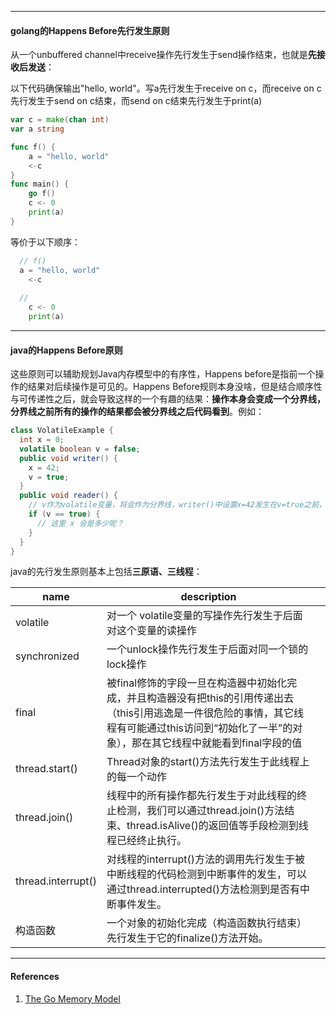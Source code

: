 



----

#### golang的Happens Before先行发生原则



从一个unbuffered channel中receive操作先行发生于send操作结束，也就是**先接收后发送**：

以下代码确保输出"hello, world"。写a先行发生于receive on c，而receive on c先行发生于send on c结束，而send on c结束先行发生于print(a)

```go
var c = make(chan int)
var a string

func f() {
	a = "hello, world"
	<-c
}
func main() {
	go f()
	c <- 0
	print(a)
}
```



等价于以下顺序：

```go
  // f()
  a = "hello, world"
	<-c
  
  //
	c <- 0
	print(a)
```





---

#### java的Happens Before原则

这些原则可以辅助规划Java内存模型中的有序性，Happens before是指前一个操作的结果对后续操作是可见的。Happens Before规则本身没啥，但是结合顺序性与可传递性之后，就会导致这样的一个有趣的结果：**操作本身会变成一个分界线，分界线之前所有的操作的结果都会被分界线之后代码看到**。例如：

```java
class VolatileExample {
  int x = 0;
  volatile boolean v = false;
  public void writer() {
    x = 42;
    v = true;
  }
  public void reader() {
    // v作为volatile变量，将会作为分界线，writer()中设置x=42发生在v=true之前，因此在reader()发现v==true之后，x的值一定是42
    if (v == true) {
      // 这里 x 会是多少呢？
    }
  }
}
```



java的先行发生原则基本上包括**三原语、三线程**：

| name               | description                                                  |      |
| ------------------ | ------------------------------------------------------------ | ---- |
| volatile           | 对一个 volatile变量的写操作先行发生于后面对这个变量的读操作  |      |
| synchronized       | 一个unlock操作先行发生于后面对同一个锁的lock操作             |      |
| final              | 被final修饰的字段一旦在构造器中初始化完成，并且构造器没有把this的引用传递出去（this引用逃逸是一件很危险的事情，其它线程有可能通过this访问到“初始化了一半”的对象），那在其它线程中就能看到final字段的值 |      |
| thread.start()     | Thread对象的start()方法先行发生于此线程上的每一个动作        |      |
| thread.join()      | 线程中的所有操作都先行发生于对此线程的终止检测，我们可以通过thread.join()方法结束、thread.isAlive()的返回值等手段检测到线程已经终止执行。 |      |
| thread.interrupt() | 对线程的interrupt()方法的调用先行发生于被中断线程的代码检测到中断事件的发生，可以通过thread.interrupted()方法检测到是否有中断事件发生。 |      |
| 构造函数           | 一个对象的初始化完成（构造函数执行结束）先行发生于它的finalize()方法开始。 |      |



-----

#### References

1. [The Go Memory Model](https://golang.org/ref/mem)